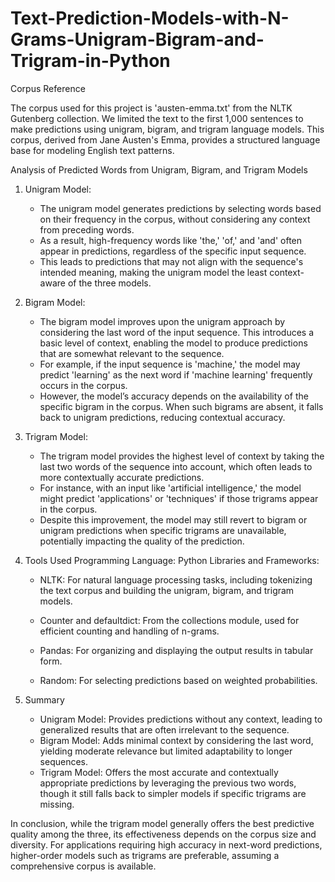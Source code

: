 # Text-Prediction-Models-with-N-Grams-Unigram-Bigram-and-Trigram-in-Python
 

Corpus Reference

The corpus used for this project is 'austen-emma.txt' from the NLTK Gutenberg collection. We limited the text to the first 1,000 sentences to make predictions using unigram, bigram, and trigram language models. This corpus, derived from Jane Austen's Emma, provides a structured language base for modeling English text patterns.

Analysis of Predicted Words from Unigram, Bigram, and Trigram Models
1. Unigram Model:
   - The unigram model generates predictions by selecting words based on their frequency in the corpus, without considering any context from preceding words.
   - As a result, high-frequency words like 'the,' 'of,' and 'and' often appear in predictions, regardless of the specific input sequence.
   - This leads to predictions that may not align with the sequence's intended meaning, making the unigram model the least context-aware of the three models.
2. Bigram Model:
   - The bigram model improves upon the unigram approach by considering the last word of the input sequence. This introduces a basic level of context, enabling the model to produce predictions that are somewhat relevant to the sequence.
   - For example, if the input sequence is 'machine,' the model may predict 'learning' as the next word if 'machine learning' frequently occurs in the corpus.
   - However, the model’s accuracy depends on the availability of the specific bigram in the corpus. When such bigrams are absent, it falls back to unigram predictions, reducing contextual accuracy.
3. Trigram Model:
   - The trigram model provides the highest level of context by taking the last two words of the sequence into account, which often leads to more contextually accurate predictions.
   - For instance, with an input like 'artificial intelligence,' the model might predict 'applications' or 'techniques' if those trigrams appear in the corpus.
   - Despite this improvement, the model may still revert to bigram or unigram predictions when specific trigrams are unavailable, potentially impacting the quality of the prediction.


4. Tools Used
Programming Language: Python
Libraries and Frameworks:

    - NLTK: For natural language processing tasks, including tokenizing the text corpus and building the unigram, bigram, and trigram models.

    - Counter and defaultdict: From the collections module, used for efficient counting and handling of n-grams.

    - Pandas: For organizing and displaying the output results in tabular form.

    - Random: For selecting predictions based on weighted probabilities.

5. Summary
    - Unigram Model: Provides predictions without any context, leading to generalized results that are often irrelevant to the sequence.
    - Bigram Model: Adds minimal context by considering the last word, yielding moderate relevance but limited adaptability to longer sequences.
    - Trigram Model: Offers the most accurate and contextually appropriate predictions by leveraging the previous two words, though it still falls back to simpler models if specific trigrams are missing.



In conclusion, while the trigram model generally offers the best predictive quality among the three, its effectiveness depends on the corpus size and diversity. For applications requiring high accuracy in next-word predictions, higher-order models such as trigrams are preferable, assuming a comprehensive corpus is available.



